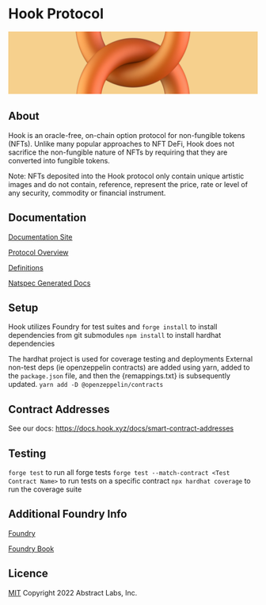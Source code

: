 # Hook Protocol

![Hook](img/hook-protocol-banner.png)

## About

Hook is an oracle-free, on-chain option protocol for non-fungible tokens (NFTs). Unlike many popular approaches to NFT DeFi, Hook does not sacrifice the non-fungible nature of NFTs by requiring that they are converted into fungible tokens.

Note: NFTs deposited into the Hook protocol only contain unique artistic images and do not contain, reference, represent the price, rate or level of any security, commodity or financial instrument.

## Documentation

[Documentation Site](https://docs.hook.xyz/)

[Protocol Overview](docs/Overview.md)

[Definitions](docs/Definitions.md)

[Natspec Generated Docs](docs/generated/index.html)

## Setup

Hook utilizes Foundry for test suites and
`forge install` to install dependencies from git submodules
`npm install` to install hardhat dependencies

The hardhat project is used for coverage testing and deployments
External non-test deps (ie openzeppelin contracts) are added using yarn,
added to the `package.json` file, and then the {remappings.txt} is subsequently
updated. `yarn add -D @openzeppelin/contracts`

## Contract Addresses

See our docs: https://docs.hook.xyz/docs/smart-contract-addresses

## Testing

`forge test` to run all forge tests
`forge test --match-contract <Test Contract Name>` to run tests on a specific contract
`npx hardhat coverage` to run the coverage suite

## Additional Foundry Info

[Foundry](https://github.com/foundry-rs/foundry)

[Foundry Book](https://book.getfoundry.sh)

## Licence

[MIT](LICENCE.md) Copyright 2022 Abstract Labs, Inc.

